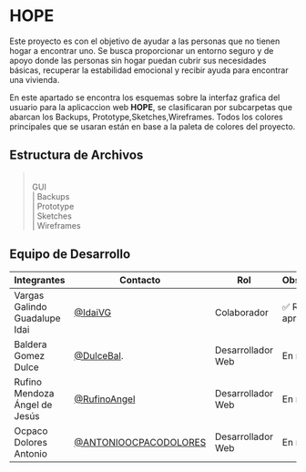 # HOPE
Este proyecto es con el objetivo de ayudar a las personas que no tienen hogar a encontrar uno. Se busca  proporcionar un entorno seguro y de apoyo donde las personas sin hogar puedan cubrir sus necesidades básicas, recuperar la estabilidad emocional y recibir ayuda para encontrar una vivienda.

En este apartado se encontra los esquemas sobre la interfaz grafica del usuario para la aplicaccion web **HOPE**, se clasificaran por subcarpetas que abarcan los Backups, Prototype,Sketches,Wireframes. Todos los colores principales que se usaran están en base a la paleta de colores del proyecto. 

## Estructura de Archivos
><br>
>GUI<br>
>| Backups<br>
>| Prototype<br>
>| Sketches<br>
>| Wireframes<br>

## Equipo de Desarrollo
|Integrantes|Contacto|Rol|Observaciones|
|------------|------------|------------|----------|
Vargas Galindo Guadalupe Idai|[@IdaiVG](https://github.com/IdaiVG)|Colaborador |✅ Revisado y aprobado.|
Baldera Gomez Dulce|[@DulceBal](https://github.com/DulceBal).|Desarrollador Web|En revision
Rufino Mendoza Ángel de Jesús |[@RufinoAngel](https://github.com/RufinoAngel)|Desarrollador Web|En revision
Ocpaco Dolores Antonio |[@ANTONIOOCPACODOLORES](https://github.com/ANTONIOOCPACODOLORES)| Desarrollador Web| En revision